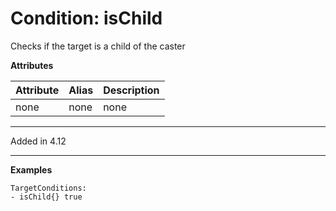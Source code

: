 Condition: isChild
==================

Checks if the target is a child of the caster

**Attributes**

| Attribute | Alias | Description |
| --------- | ----- | ----------- |
| none      | none  | none        |

---

Added in 4.12

---

**Examples**

```
TargetConditions:
- isChild{} true
```